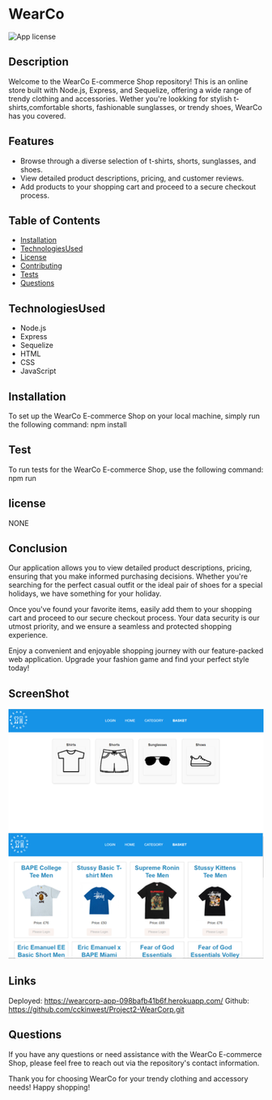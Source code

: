 # WearCo 

  ![App license](https://img.shields.io/badge/license-NONE-blue.svg)


## Description
  Welcome to the WearCo E-commerce Shop repository! This is an online store built with Node.js, Express, and Sequelize, offering a wide range of trendy clothing and accessories. Wether you're lookking for stylish t-shirts,comfortable shorts, fashionable sunglasses, or trendy shoes, WearCo has you covered.

## Features

- Browse through a diverse selection of t-shirts, shorts, sunglasses, and shoes.
- View detailed product descriptions, pricing, and customer reviews.
- Add products to your shopping cart and proceed to a secure checkout process.


## Table of Contents
  - [Installation](#installation)
  - [TechnologiesUsed](#TechnologiesUsed)
  - [License](#license)
  - [Contributing](#contributing)
  - [Tests](#tests)
  - [Questions](#questions)

## TechnologiesUsed

- Node.js
- Express
- Sequelize
- HTML
- CSS
- JavaScript

## Installation 
To set up the WearCo E-commerce Shop on your local machine, simply run the following command:
  npm install

## Test 
To run tests for the WearCo E-commerce Shop, use the following command:
  npm run

## license
  NONE
  
## Conclusion
Our application allows you to view detailed product descriptions, pricing, ensuring that you make informed purchasing decisions. Whether you're searching for the perfect casual outfit or the ideal pair of shoes for a special holidays, we have something for your holiday.

Once you've found your favorite items, easily add them to your shopping cart and proceed to our secure checkout process. Your data security is our utmost priority, and we ensure a seamless and protected shopping experience.

Enjoy a convenient and enjoyable shopping journey with our feature-packed web application. Upgrade your fashion game and find your perfect style today!

## ScreenShot

![Alt text](./public/screenshots/Capture%20category.PNG)
![Alt text](./public/screenshots/Screenshot%20hompage.png)

## Links

Deployed: https://wearcorp-app-098bafb41b6f.herokuapp.com/
Github: https://github.com/cckinwest/Project2-WearCorp.git

## Questions
If you have any questions or need assistance with the WearCo E-commerce Shop, please feel free to reach out via the repository's contact information.

Thank you for choosing WearCo for your trendy clothing and accessory needs! Happy shopping!

